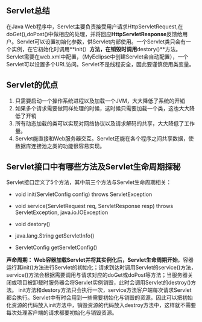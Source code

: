 ## Servlet总结
在Java Web程序中，Servlet主要负责接受用户请求HttpServletRequest,在doGet(),doPost()中做相应的处理，并将回应**HttpServletResponse**反馈给用户。Servlet可以设置初始化参数，供Servlet内部使用。一个Servlet类只会有一个实例，在它初始化时调用**init(）**方法，在销毁时调用**destory()**方法。Servlet需要在web.xml中配置，（MyEclipse中创建Servlet会自动配置），一个Servlet可以设置多个URL访问。Servlet不是线程安全，因此要谨慎使用类变量。

## Servlet的优点
1. 只需要启动一个操作系统进程以及加载一个JVM，大大降低了系统的开销
2. 如果多个请求需要做同样处理的时候，这时候只需要加载一个类，这也大大降低了开销
3. 所有动态加载的类可以实现对网络协议以及请求解码的共享，大大降低了工作量。
4. Servlet能直接和Web服务器交互。Servlet还能在各个程序之间共享数据，使数据库连接池之类的功能很容易实现。

## Servlet接口中有哪些方法及Servlet生命周期探秘
Servlet接口定义了5个方法，其中前三个方法与Servlet生命周期相关：

- void init(ServletConfig config) throws ServletException 

- void service(ServletRequest req, ServletResponse resp) throws ServletException, java.io.IOException

- void destory()

- java.lang.String getServletInfo()

- ServletConfig getServletConfig()

**声命周期： Web容器加载Servlet并将其实例化后，Servlet生命周期开始**，容器运行其init()方法进行Servlet的初始化；请求到达时调用Servlet的service()方法，service()方法会根据需要调用与请求对应的doGet或doPost等方法；当服务器关闭或项目被卸载时服务器会将Servlet实例销毁，此时会调用Servlet的destroy()方法。 init方法和destory方法只会执行一次，service方法客户端每次请求Servlet都会执行。Servlet中有时会用到一些需要初始化与销毁的资源，因此可以把初始化资源的代码放入init方法中，销毁资源的代码放入destroy方法中，这样就不需要每次处理客户端的请求都要初始化与销毁资源。
